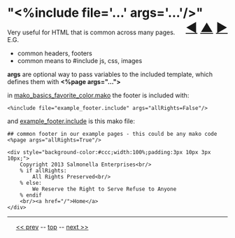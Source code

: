 "<%include file='...' args='...'/>" <span style="float:right;">[&#x25C0;](11.md) [&#x25B2;](../README.md) [&#x25BA;](13.md)</span>
=========

Very useful for HTML that is common across many pages. E.G.

* common headers, footers
* common means to #include js, css, images

__args__ are optional way to pass variables to the included template, which defines them with __<%page args="...">__

in [mako_basics_favorite_color.mako](https://github.com/BrentNoorda/django_unusual/blob/master/django_unusual/mako/examples/mako_basics_favorite_color.mako) the footer is included with:

    <%include file="example_footer.include" args="allRights=False"/>

and [example_footer.include](https://github.com/BrentNoorda/django_unusual/blob/master/django_unusual/mako/examples/example_footer.include) is this mako file:

    ## common footer in our example pages - this could be any mako code
    <%page args="allRights=True"/>

    <div style="background-color:#ccc;width:100%;padding:3px 10px 3px 10px;">
        Copyright 2013 Salmonella Enterprises<br/>
        % if allRights:
            All Rights Preserved<br/>
        % else:
            We Reserve the Right to Serve Refuse to Anyone
        % endif
        <br/><a href="/">Home</a>
    </div>

------

&nbsp;&nbsp;&nbsp;&nbsp; [&lt;&lt; prev](11.md) -- [top](../README.md) -- [next &gt;&gt;](13.md)